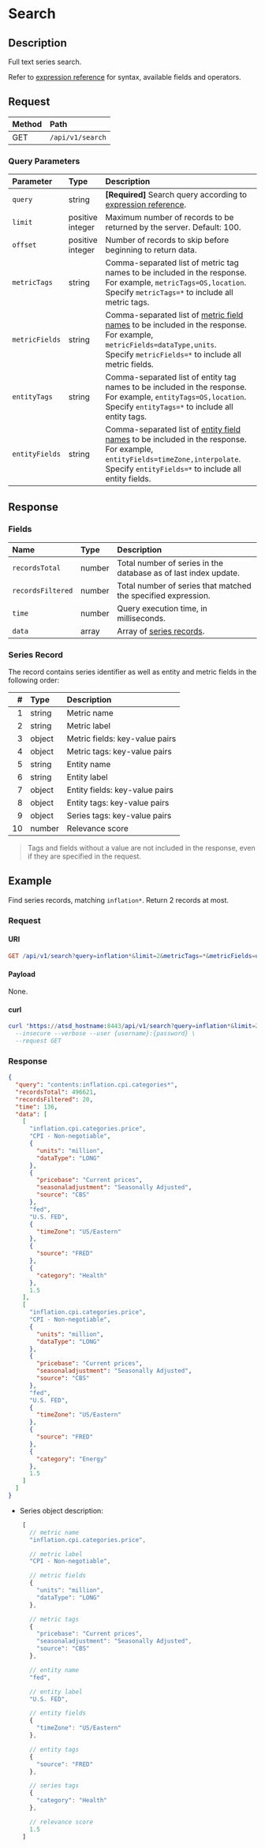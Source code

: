 # Search

## Description

Full text series search.

Refer to [expression reference](../../../search/README.md) for syntax, available fields and operators.

## Request

| **Method** | **Path**         |
| :--------- | :--------------- |
| GET        | `/api/v1/search` |

### Query Parameters

| **Parameter** | **Type** | **Description**                                                                                   |
| :------------ | :------- | :------------- |
| `query`  | string   | **[Required]** Search query according to [expression reference](../../../search/README.md). |
| `limit`  | positive<br>integer   | Maximum number of records to be returned by the server. Default: 100. |
| `offset` | positive<br>integer   | Number of records to skip before beginning to return data. |
| `metricTags` | string   | Comma-separated list of metric tag names to be included in the response.<br>For example, `metricTags=OS,location`. <br>Specify `metricTags=*` to include all metric tags. |
| `metricFields` | string   | Comma-separated list of [metric field names](../metric/list.md#fields) to be included in the response.<br>For example, `metricFields=dataType,units`. <br>Specify `metricFields=*` to include all metric fields. |
| `entityTags` | string   | Comma-separated list of entity tag names to be included in the response.<br>For example, `entityTags=OS,location`. <br>Specify `entityTags=*` to include all entity tags. |
| `entityFields` | string   | Comma-separated list of [entity field names](../entity/list.md#fields) to be included in the response.<br>For example, `entityFields=timeZone,interpolate`. <br>Specify `entityFields=*` to include all entity fields. |

## Response

### Fields

| **Name**        | **Type** | **Description**                              |
| :-------------- | :------- | :------------------------------------------- |
| `recordsTotal`    | number   | Total number of series in the database as of last index update.  |
| `recordsFiltered` | number   | Total number of series that matched the specified expression. |
| `time`            | number   | Query execution time, in milliseconds. |
| `data`            | array    | Array of [series records](#series-record). |

### Series Record

The record contains series identifier as well as entity and metric fields in the following order:

|   # | **Type** | **Description**                                        |
| --: | :------- | :----------------------------------------------------- |
|   1 | string   | Metric name                                            |
|   2 | string   | Metric label                                           |
|   3 | object   | Metric fields: key-value pairs                         |
|   4 | object   | Metric tags: key-value pairs                           |
|   5 | string   | Entity name                                            |
|   6 | string   | Entity label                                           |
|   7 | object   | Entity fields: key-value pairs                         |
|   8 | object   | Entity tags: key-value pairs                           |
|   9 | object   | Series tags: key-value pairs                           |
|  10 | number   | Relevance score                                        |

> Tags and fields without a value are not included in the response, even if they are specified in the request.

## Example

Find series records, matching `inflation*`. Return 2 records at most.

### Request

#### URI

```elm
GET /api/v1/search?query=inflation*&limit=2&metricTags=*&metricFields=units,dataType&entityTags=*&entityFields=timeZone
```

#### Payload

None.

#### curl

```elm
curl 'https://atsd_hostname:8443/api/v1/search?query=inflation*&limit=2&metricTags=*&metricFields=units,dataType&entityTags=*&entityFields=timeZone' \
  --insecure --verbose --user {username}:{password} \
  --request GET
```

### Response

```json
{
  "query": "contents:inflation.cpi.categories*",
  "recordsTotal": 496621,
  "recordsFiltered": 20,
  "time": 136,
  "data": [
    [
      "inflation.cpi.categories.price",
      "CPI - Non-negotiable",
      {
        "units": "million",
        "dataType": "LONG"
      },            
      {
        "pricebase": "Current prices",
        "seasonaladjustment": "Seasonally Adjusted",
        "source": "CBS"
      },
      "fed",
      "U.S. FED",
      {
        "timeZone": "US/Eastern"
      },                
      {
        "source": "FRED"
      },
      {
        "category": "Health"
      },
      1.5
    ],
    [
      "inflation.cpi.categories.price",
      "CPI - Non-negotiable",
      {
        "units": "million",
        "dataType": "LONG"
      },            
      {
        "pricebase": "Current prices",
        "seasonaladjustment": "Seasonally Adjusted",
        "source": "CBS"
      },
      "fed",
      "U.S. FED",
      {
        "timeZone": "US/Eastern"
      },
      {
        "source": "FRED"
      },
      {
        "category": "Energy"
      },
      1.5
    ]
  ]
}
```

* Series object description:

```js
    [
      // metric name
      "inflation.cpi.categories.price",

      // metric label
      "CPI - Non-negotiable",

      // metric fields
      {
        "units": "million",
        "dataType": "LONG"
      },

      // metric tags
      {
        "pricebase": "Current prices",
        "seasonaladjustment": "Seasonally Adjusted",
        "source": "CBS"
      },

      // entity name
      "fed",

      // entity label
      "U.S. FED",

      // entity fields
      {
        "timeZone": "US/Eastern"
      },

      // entity tags
      {
        "source": "FRED"
      },

      // series tags
      {
        "category": "Health"
      },

      // relevance score
      1.5
    ]
```
